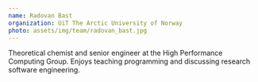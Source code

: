```yaml
---
name: Radovan Bast
organization: UiT The Arctic University of Norway
photo: assets/img/team/radovan_bast.jpg
---
```


Theoretical chemist and senior engineer at the High Performance Computing
Group. Enjoys teaching programming and discussing research software
engineering.
